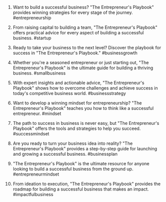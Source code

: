 1. Want to build a successful business? "The Entrepreneur's Playbook" provides winning strategies for every stage of the journey. #entrepreneurship

2. From raising capital to building a team, "The Entrepreneur's Playbook" offers practical advice for every aspect of building a successful business. #startup

3. Ready to take your business to the next level? Discover the playbook for success in "The Entrepreneur's Playbook." #businessgrowth

4. Whether you're a seasoned entrepreneur or just starting out, "The Entrepreneur's Playbook" is the ultimate guide for building a thriving business. #smallbusiness

5. With expert insights and actionable advice, "The Entrepreneur's Playbook" shows how to overcome challenges and achieve success in today's competitive business world. #businessstrategy

6. Want to develop a winning mindset for entrepreneurship? "The Entrepreneur's Playbook" teaches you how to think like a successful entrepreneur. #mindset

7. The path to success in business is never easy, but "The Entrepreneur's Playbook" offers the tools and strategies to help you succeed. #successmindset

8. Are you ready to turn your business idea into reality? "The Entrepreneur's Playbook" provides a step-by-step guide for launching and growing a successful business. #businessplan

9. "The Entrepreneur's Playbook" is the ultimate resource for anyone looking to build a successful business from the ground up. #entrepreneurmindset

10. From ideation to execution, "The Entrepreneur's Playbook" provides the roadmap for building a successful business that makes an impact. #impactfulbusiness


